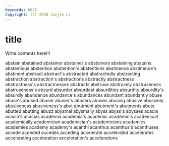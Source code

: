```yaml
---
Keywords: 9625
Copyright: (C) 2020 Junjie Li
---
```


# title

Write contents here!!!

abstain 
abstained 
abstainer 
abstainer's 
abstainers 
abstaining 
abstains 
abstemious 
abstention
abstention's 
abstentions 
abstinence 
abstinence's 
abstinent 
abstract 
abstract's 
abstracted 
abstractedly 
abstracting
abstraction 
abstraction's 
abstractions 
abstractly 
abstractness 
abstractness's 
abstractnesses 
abstracts 
abstruse 
abstrusely
abstruseness 
abstruseness's 
absurd 
absurder 
absurdest 
absurdities 
absurdity 
absurdity's 
absurdly 
abundance
abundance's 
abundances 
abundant 
abundantly 
abuse 
abuse's 
abused 
abuser 
abuser's 
abusers
abuses 
abusing 
abusive 
abusively 
abusiveness 
abusiveness's 
abut 
abutment 
abutment's 
abutments
abuts 
abutted 
abutting 
abuzz 
abysmal 
abysmally 
abyss 
abyss's 
abysses 
acacia
acacia's 
acacias 
academia 
academia's 
academic 
academic's 
academical 
academically 
academician 
academician's
academicians 
academics 
academies 
academy 
academy's 
acanthi 
acanthus 
acanthus's 
acanthuses 
accede
acceded 
accedes 
acceding 
accelerate 
accelerated 
accelerates 
accelerating 
acceleration 
acceleration's 
accelerations
